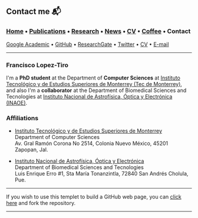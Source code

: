 
## Contact me 📬
###  [Home](/index) • [Publications](/publications) • [Research](/research) • [News](/news) • [CV](/brief_cv) • [Coffee](/coffee) • Contact                        
[Google Academic](https://scholar.google.es/citations?user=IlG06bYAAAAJ&hl=es/) • [GitHub](https://github.com/friscolt) • [ResearchGate](https://www.researchgate.net/profile/Francisco-Lopez-Tiro) • [Twitter](https://twitter.com/Friscolt) • [CV](/files/CV_FranciscoLopez.pdf)  • [E-mail](mailto:francisco.lopez@ieee.org?subject=%20Hello,%20Francisco)


---

### **Francisco Lopez-Tiro**                 

I'm a **PhD student** at the Department of **Computer Sciences** at [Instituto Tecnológico y de Estudios Superiores de Monterrey (Tec de Monterrey)](https://tec.mx/es), and also I'm a **collaborator** at the Department of Biomedical Sciences and Tecnologies at [Instituto Nacional de Astrofísica, Óptica y Electrónica (INAOE)](https://www.inaoep.mx). 

### Affiliations


* [Instituto Tecnológico y de Estudios Superiores de Monterrey](https://tec.mx/es)                      
Department of Computer Sciences                    
Av. Gral Ramón Corona No 2514, Colonia Nuevo México, 45201 Zapopan, Jal.


* [Instituto Nacional de Astrofísica, Óptica y Electrónica](https://www.inaoep.mx)                      
Department of Biomedical Sciences and Tecnologies        
Luis Enrique Erro #1, Sta María Tonanzintla, 72840 San Andrés Cholula, Pue.                             
                                                           

---

If you wish to use this templet to build a GitHub web page, you can [click here](https://github.com/friscolt/friscolt.github.io) and fork the repository. 

---
